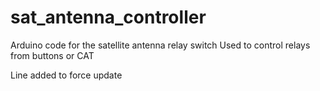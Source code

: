 # sat_antenna_controller
Arduino code for the satellite antenna relay switch
Used to control relays from buttons or CAT

Line added to force update
